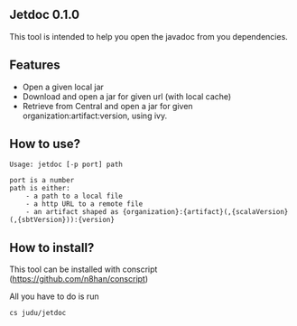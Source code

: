 ## Jetdoc 0.1.0

This tool is intended to help you open the javadoc from you
dependencies.

## Features

- Open a given local jar
- Download and open a jar for given url (with local cache)
- Retrieve from Central and open a jar for given organization:artifact:version, using ivy.

## How to use?

```
Usage: jetdoc [-p port] path

port is a number
path is either:
	- a path to a local file
	- a http URL to a remote file
	- an artifact shaped as {organization}:{artifact}(,{scalaVersion}(,{sbtVersion})):{version}
```

## How to install?

This tool can be installed with conscript
(https://github.com/n8han/conscript)

All you have to do is run

```
cs judu/jetdoc
```
